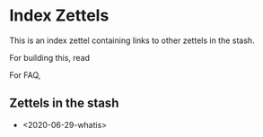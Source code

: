 # Index Zettels

This is an index zettel containing links to other zettels in the stash. 

For building this, read <README>

For FAQ, <faq>


## Zettels in the stash

* <2020-06-29-whatis>
